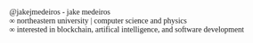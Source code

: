 <span style="font-family:Consolas;"> @jakejmedeiros - jake medeiros <br/>
∞ northeastern university | computer science and physics <br/>
∞ interested in blockchain, artifical intelligence, and software development <br/> </span>

<!---
jakejmedeiros/jakejmedeiros is a ✨ special ✨ repository because its `README.md` (this file) appears on your GitHub profile.
You can click the Preview link to take a look at your changes.
--->
